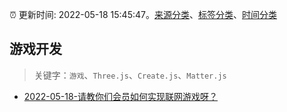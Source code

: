 :alarm_clock: 更新时间: 2022-05-18 15:45:47。[来源分类](../README.md)、[标签分类](../TAGS.md)、[时间分类](../TIMELINE.md)

## 游戏开发


> 关键字：`游戏`、`Three.js`、`Create.js`、`Matter.js`



- [2022-05-18-请教你们会员如何实现联网游戏呀？](https://www.v2ex.com/t/853771) 